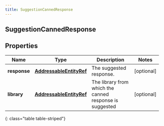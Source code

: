 ```yaml
---
title: SuggestionCannedResponse
---
```

## SuggestionCannedResponse


## Properties

| Name | Type | Description | Notes |
| ------------ | ------------- | ------------- | ------------- |
| **response** | <!----><!---->[**AddressableEntityRef**](AddressableEntityRef.html)<!----> | The suggested response. |  [optional] |
| **library** | <!----><!---->[**AddressableEntityRef**](AddressableEntityRef.html)<!----> | The library from which the canned response is suggested |  [optional] |
{: class="table table-striped"}



